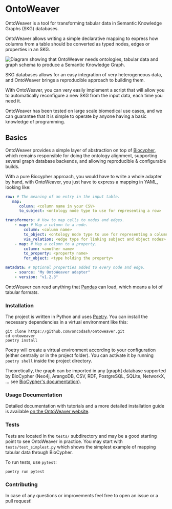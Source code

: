 # OntoWeaver

OntoWeaver is a tool for transforming tabular data in
Semantic Knowledge Graphs (SKG) databases.

OntoWeaver allows writing a simple declarative mapping to express how columns from
a table should be converted as typed nodes, edges or properties in an SKG.

![Diagram showing that OntoWeaver needs ontologies, tabular data and graph schema to produce a Semantic Knowledge Graph.](https://raw.githubusercontent.com/oncodash/ontoweaver/refs/heads/main/docs/OntoWeaver__simple-summary.svg)


SKG databases allows for an easy integration of very heterogeneous data, and
OntoWeaver brings a reproducible approach to building them.

With OntoWeaver, you can very easily implement a script that will allow you
to automatically reconfigure a new SKG from the input data, each time you need it.

OntoWeaver has been tested on large scale biomedical use cases, and we can
guarantee that it is simple to operate by anyone having a basic knowledge
of programming.


## Basics

OntoWeaver provides a simple layer of abstraction on top of [Biocypher](https://biocypher.org),
which remains responsible for doing the ontology alignment,
supporting several graph database backends,
and allowing reproducible & configurable builds.

With a pure Biocypher approach, you would have to write a whole adapter by hand,
with OntoWeaver, you just have to express a mapping in YAML, looking like:
```yaml
row: # The meaning of an entry in the input table.
   map:
      column: <column name in your CSV>
      to_subject: <ontology node type to use for representing a row>

transformers: # How to map cells to nodes and edges.
    - map: # Map a column to a node.
        column: <column name>
        to_object: <ontology node type to use for representing a column>
        via_relation: <edge type for linking subject and object nodes>
    - map: # Map a column to a property.
        column: <another name>
        to_property: <property name>
        for_object: <type holding the property>

metadata: # Optional properties added to every node and edge.
    - source: "My OntoWeaver adapter"
    - version: "v1.2.3"
```

OntoWeaver can read anything that [Pandas](https://pandas.pydata.org/) can load,
which means a lot of tabular formats.


### Installation

The project is written in Python and uses [Poetry](https://python-poetry.org).
You can install the necessary dependencies in a virtual environment like this:

```
git clone https://github.com/oncodash/ontoweaver.git
cd ontoweaver
poetry install
```

Poetry will create a virtual environment according to your configuration (either
centrally or in the project folder). You can activate it by running `poetry
shell` inside the project directory.

Theoretically, the graph can be imported in
any [graph] database supported by BioCypher
(Neo4j, ArangoDB, CSV, RDF, PostgreSQL, SQLite, NetworkX, …
see [BioCypher's documentation](https://biocypher.org/output/index.html)).


### Usage Documentation

Detailed documentation with tutorials and a more detailed installation guide is available
[on the OntoWeaver website](https://ontoweaver.readthedocs.io/en/latest/).


### Tests

Tests are located in the `tests/` subdirectory and may be a good starting point
to see OntoWeaver in practice. You may start with `tests/test_simplest.py` which
shows the simplest example of mapping tabular data through BioCypher.

To run tests, use `pytest`:
```
poetry run pytest
```


### Contributing

In case of any questions or improvements feel free to open an issue or a pull request!

